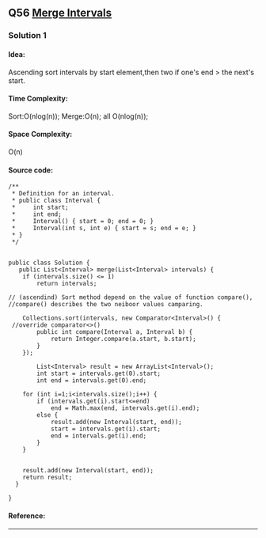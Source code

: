 ## Q56 [Merge Intervals](https://leetcode.com/problems/merge-intervals/) 

### Solution 1 
#### Idea:
Ascending sort intervals by start element,then two if one's end > the next's start.
#### Time Complexity:
Sort:O(nlog(n)); Merge:O(n); all O(nlog(n));
#### Space Complexity:
O(n)
#### Source code:
```
/**
 * Definition for an interval.
 * public class Interval {
 *     int start;
 *     int end;
 *     Interval() { start = 0; end = 0; }
 *     Interval(int s, int e) { start = s; end = e; }
 * }
 */


public class Solution {
   public List<Interval> merge(List<Interval> intervals) {
    if (intervals.size() <= 1)
        return intervals;

// (ascendind) Sort method depend on the value of function compare(), 
//compare() describes the two neiboor values camparing.
    
    Collections.sort(intervals, new Comparator<Interval>() {
 //override comparator<>()
        public int compare(Interval a, Interval b) {
            return Integer.compare(a.start, b.start);
        }
    });

        List<Interval> result = new ArrayList<Interval>();
        int start = intervals.get(0).start;
        int end = intervals.get(0).end;

    for (int i=1;i<intervals.size();i++) {
        if (intervals.get(i).start<=end)
            end = Math.max(end, intervals.get(i).end);
        else {                     
            result.add(new Interval(start, end));
            start = intervals.get(i).start;
            end = intervals.get(i).end;
        }
    }


    result.add(new Interval(start, end));
    return result;
  }

}

```
#### Reference:

---


